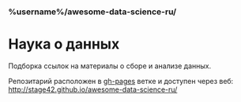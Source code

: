### %username%/awesome-data-science-ru/

# Наука о данных

Подборка ссылок на материалы о сборе и анализе данных.

Репозитарий расположен в [gh-pages](https://github.com/stage42/awesome-data-science-ru/tree/gh-pages) ветке и доступен через веб: http://stage42.github.io/awesome-data-science-ru/
